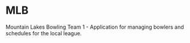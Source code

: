 # MLB

Mountain Lakes Bowling Team 1 - Application for managing bowlers and schedules for the local league.
